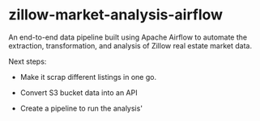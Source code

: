 # zillow-market-analysis-airflow

An end-to-end data pipeline built using Apache Airflow to automate the extraction, transformation, and analysis of Zillow real estate market data.

Next steps:

- Make it scrap different listings in one go. 

- Convert S3 bucket data into an API 

- Create a pipeline to run the analysis'